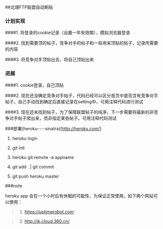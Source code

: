 ##北理FTP联盟自动刷贴

### 计划实现
####1. 将登录的cookie记录（设置一年有效期），模拟浏览器登录

####2. 找到需要顶的帖子，竞争对手的帖子和一些用来顶贴的帖子，记录所需要的内容

####3. 将竞争对手顶贴出去，将自己顶贴出来

### 进展

####1. cookie登录，自己顶贴

####2. 现在还没确定竞争对手帖子，代码已经可以区分首页中是否含有竞争对手帖子。自己手动找到确定后直接记录在setting中，可用注释代码进行测试

####3. 现在还未找到帖子，为了保障联盟帖子的纯净，下一步需要将最新的非竞争对手帖子爬出来，而非指定某些帖子。可用注释代码测试

###部署(heroku----sinatra)[http://heroku.com/]

1. heroku login

2. git init

3. heroku git:remote -a appname

4. git add .  | git commit 

5. git push heroku master

###note

heroku app 会在一个小时后有休眠的可能性，为保证正常使用，如下两个网站可以使用：

>1. https://uptimerobot.com

>2. http://jk.cloud.360.cn/







